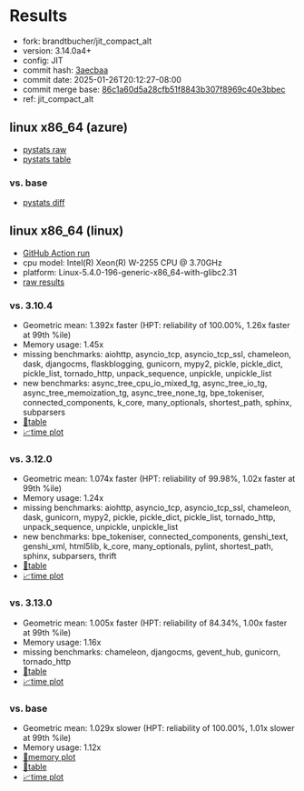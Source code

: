 # Results

- fork: brandtbucher/jit_compact_alt
- version: 3.14.0a4+
- config: JIT
- commit hash: [3aecbaa](https://github.com/brandtbucher/cpython/commit/3aecbaa)
- commit date: 2025-01-26T20:12:27-08:00
- commit merge base: [86c1a60d5a28cfb51f8843b307f8969c40e3bbec](https://github.com/python/cpython/commit/86c1a60d5a28cfb51f8843b307f8969c40e3bbec)
- ref: jit_compact_alt

## linux x86_64 (azure)

- [pystats raw](bm-20250126-azure-x86_64-brandtbucher-jit_compact_alt-3.14.0a4%2B-3aecbaa-pystats.json)
- [pystats table](bm-20250126-azure-x86_64-brandtbucher-jit_compact_alt-3.14.0a4%2B-3aecbaa-pystats.md)

### vs. base

- [pystats diff](bm-20250126-azure-x86_64-brandtbucher-jit_compact_alt-3.14.0a4%2B-3aecbaa-pystats-vs-base.md)

## linux x86_64 (linux)

- [GitHub Action run](https://github.com/faster-cpython/benchmarking/actions/runs/12981910906)
- cpu model: Intel(R) Xeon(R) W-2255 CPU @ 3.70GHz
- platform: Linux-5.4.0-196-generic-x86_64-with-glibc2.31
- [raw results](bm-20250126-linux-x86_64-brandtbucher-jit_compact_alt-3.14.0a4%2B-3aecbaa.json)

### vs. 3.10.4

- Geometric mean: 1.392x faster (HPT: reliability of 100.00%, 1.26x faster at 99th %ile)
- Memory usage: 1.45x
- missing benchmarks: aiohttp, asyncio_tcp, asyncio_tcp_ssl, chameleon, dask, djangocms, flaskblogging, gunicorn, mypy2, pickle, pickle_dict, pickle_list, tornado_http, unpack_sequence, unpickle, unpickle_list
- new benchmarks: async_tree_cpu_io_mixed_tg, async_tree_io_tg, async_tree_memoization_tg, async_tree_none_tg, bpe_tokeniser, connected_components, k_core, many_optionals, shortest_path, sphinx, subparsers
- [📄table](bm-20250126-linux-x86_64-brandtbucher-jit_compact_alt-3.14.0a4%2B-3aecbaa-vs-3.10.4.md)
- [📈time plot](bm-20250126-linux-x86_64-brandtbucher-jit_compact_alt-3.14.0a4%2B-3aecbaa-vs-3.10.4.svg)

### vs. 3.12.0

- Geometric mean: 1.074x faster (HPT: reliability of 99.98%, 1.02x faster at 99th %ile)
- Memory usage: 1.24x
- missing benchmarks: aiohttp, asyncio_tcp, asyncio_tcp_ssl, chameleon, dask, gunicorn, mypy2, pickle, pickle_dict, pickle_list, tornado_http, unpack_sequence, unpickle, unpickle_list
- new benchmarks: bpe_tokeniser, connected_components, genshi_text, genshi_xml, html5lib, k_core, many_optionals, pylint, shortest_path, sphinx, subparsers, thrift
- [📄table](bm-20250126-linux-x86_64-brandtbucher-jit_compact_alt-3.14.0a4%2B-3aecbaa-vs-3.12.0.md)
- [📈time plot](bm-20250126-linux-x86_64-brandtbucher-jit_compact_alt-3.14.0a4%2B-3aecbaa-vs-3.12.0.svg)

### vs. 3.13.0

- Geometric mean: 1.005x faster (HPT: reliability of 84.34%, 1.00x faster at 99th %ile)
- Memory usage: 1.16x
- missing benchmarks: chameleon, djangocms, gevent_hub, gunicorn, tornado_http
- [📄table](bm-20250126-linux-x86_64-brandtbucher-jit_compact_alt-3.14.0a4%2B-3aecbaa-vs-3.13.0.md)
- [📈time plot](bm-20250126-linux-x86_64-brandtbucher-jit_compact_alt-3.14.0a4%2B-3aecbaa-vs-3.13.0.svg)

### vs. base

- Geometric mean: 1.029x slower (HPT: reliability of 100.00%, 1.01x slower at 99th %ile)
- Memory usage: 1.12x
- [🧠memory plot](bm-20250126-linux-x86_64-brandtbucher-jit_compact_alt-3.14.0a4%2B-3aecbaa-vs-base-mem.svg)
- [📄table](bm-20250126-linux-x86_64-brandtbucher-jit_compact_alt-3.14.0a4%2B-3aecbaa-vs-base.md)
- [📈time plot](bm-20250126-linux-x86_64-brandtbucher-jit_compact_alt-3.14.0a4%2B-3aecbaa-vs-base.svg)

